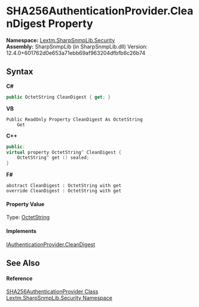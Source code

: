 # SHA256AuthenticationProvider.CleanDigest Property 
 

**Namespace:**&nbsp;<a href="N_Lextm_SharpSnmpLib_Security">Lextm.SharpSnmpLib.Security</a><br />**Assembly:**&nbsp;SharpSnmpLib (in SharpSnmpLib.dll) Version: 12.4.0+601762d0e653a71ebb69af963204dfbfb6c26b74

## Syntax

**C#**<br />
``` C#
public OctetString CleanDigest { get; }
```

**VB**<br />
``` VB
Public ReadOnly Property CleanDigest As OctetString
	Get
```

**C++**<br />
``` C++
public:
virtual property OctetString^ CleanDigest {
	OctetString^ get () sealed;
}
```

**F#**<br />
``` F#
abstract CleanDigest : OctetString with get
override CleanDigest : OctetString with get
```


#### Property Value
Type: <a href="T_Lextm_SharpSnmpLib_OctetString">OctetString</a>

#### Implements
<a href="P_Lextm_SharpSnmpLib_Security_IAuthenticationProvider_CleanDigest">IAuthenticationProvider.CleanDigest</a><br />

## See Also


#### Reference
<a href="T_Lextm_SharpSnmpLib_Security_SHA256AuthenticationProvider">SHA256AuthenticationProvider Class</a><br /><a href="N_Lextm_SharpSnmpLib_Security">Lextm.SharpSnmpLib.Security Namespace</a><br />